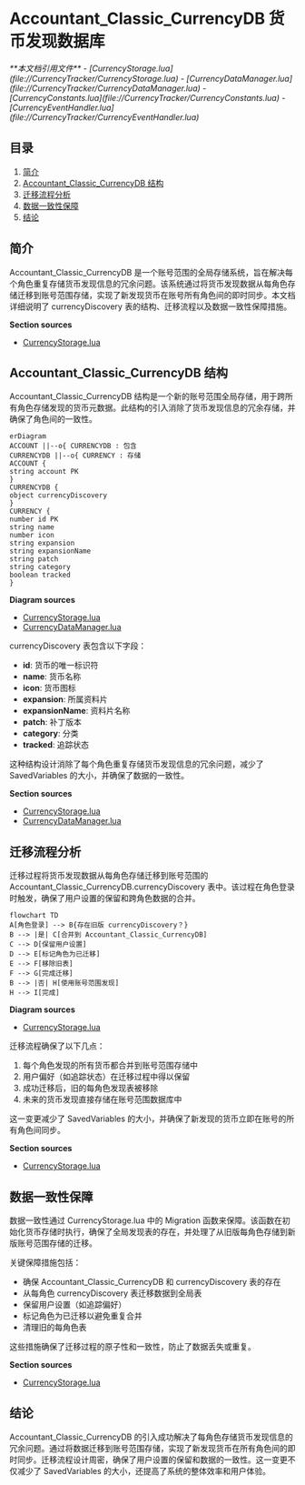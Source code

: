 # Accountant_Classic_CurrencyDB 货币发现数据库

<cite>
**本文档引用文件**  
- [CurrencyStorage.lua](file://CurrencyTracker/CurrencyStorage.lua)
- [CurrencyDataManager.lua](file://CurrencyTracker/CurrencyDataManager.lua)
- [CurrencyConstants.lua](file://CurrencyTracker/CurrencyConstants.lua)
- [CurrencyEventHandler.lua](file://CurrencyTracker/CurrencyEventHandler.lua)
</cite>

## 目录
1. [简介](#简介)
2. [Accountant_Classic_CurrencyDB 结构](#accountant_classic_currencydb-结构)
3. [迁移流程分析](#迁移流程分析)
4. [数据一致性保障](#数据一致性保障)
5. [结论](#结论)

## 简介
Accountant_Classic_CurrencyDB 是一个账号范围的全局存储系统，旨在解决每个角色重复存储货币发现信息的冗余问题。该系统通过将货币发现数据从每角色存储迁移到账号范围存储，实现了新发现货币在账号所有角色间的即时同步。本文档详细说明了 currencyDiscovery 表的结构、迁移流程以及数据一致性保障措施。

**Section sources**
- [CurrencyStorage.lua](file://CurrencyTracker/CurrencyStorage.lua#L491-L560)

## Accountant_Classic_CurrencyDB 结构
Accountant_Classic_CurrencyDB 结构是一个新的账号范围全局存储，用于跨所有角色存储发现的货币元数据。此结构的引入消除了货币发现信息的冗余存储，并确保了角色间的一致性。

```mermaid
erDiagram
ACCOUNT ||--o{ CURRENCYDB : 包含
CURRENCYDB ||--o{ CURRENCY : 存储
ACCOUNT {
string account PK
}
CURRENCYDB {
object currencyDiscovery
}
CURRENCY {
number id PK
string name
number icon
string expansion
string expansionName
string patch
string category
boolean tracked
}
```

**Diagram sources**
- [CurrencyStorage.lua](file://CurrencyTracker/CurrencyStorage.lua#L491-L520)
- [CurrencyDataManager.lua](file://CurrencyTracker/CurrencyDataManager.lua#L1-L426)

currencyDiscovery 表包含以下字段：
- **id**: 货币的唯一标识符
- **name**: 货币名称
- **icon**: 货币图标
- **expansion**: 所属资料片
- **expansionName**: 资料片名称
- **patch**: 补丁版本
- **category**: 分类
- **tracked**: 追踪状态

这种结构设计消除了每个角色重复存储货币发现信息的冗余问题，减少了 SavedVariables 的大小，并确保了数据的一致性。

**Section sources**
- [CurrencyStorage.lua](file://CurrencyTracker/CurrencyStorage.lua#L491-L520)
- [CurrencyDataManager.lua](file://CurrencyTracker/CurrencyDataManager.lua#L1-L426)

## 迁移流程分析
迁移过程将货币发现数据从每角色存储迁移到账号范围的 Accountant_Classic_CurrencyDB.currencyDiscovery 表中。该过程在角色登录时触发，确保了用户设置的保留和跨角色数据的合并。

```mermaid
flowchart TD
A[角色登录] --> B{存在旧版 currencyDiscovery？}
B --> |是| C[合并到 Accountant_Classic_CurrencyDB]
C --> D[保留用户设置]
D --> E[标记角色为已迁移]
E --> F[移除旧表]
F --> G[完成迁移]
B --> |否| H[使用账号范围发现]
H --> I[完成]
```

**Diagram sources**
- [CurrencyStorage.lua](file://CurrencyTracker/CurrencyStorage.lua#L520-L560)

迁移流程确保了以下几点：
1. 每个角色发现的所有货币都合并到账号范围存储中
2. 用户偏好（如追踪状态）在迁移过程中得以保留
3. 成功迁移后，旧的每角色发现表被移除
4. 未来的货币发现直接存储在账号范围数据库中

这一变更减少了 SavedVariables 的大小，并确保了新发现的货币立即在账号的所有角色间同步。

**Section sources**
- [CurrencyStorage.lua](file://CurrencyTracker/CurrencyStorage.lua#L520-L560)

## 数据一致性保障
数据一致性通过 CurrencyStorage.lua 中的 Migration 函数来保障。该函数在初始化货币存储时执行，确保了全局发现表的存在，并处理了从旧版每角色存储到新版账号范围存储的迁移。

关键保障措施包括：
- 确保 Accountant_Classic_CurrencyDB 和 currencyDiscovery 表的存在
- 从每角色 currencyDiscovery 表迁移数据到全局表
- 保留用户设置（如追踪偏好）
- 标记角色为已迁移以避免重复合并
- 清理旧的每角色表

这些措施确保了迁移过程的原子性和一致性，防止了数据丢失或重复。

**Section sources**
- [CurrencyStorage.lua](file://CurrencyTracker/CurrencyStorage.lua#L491-L560)

## 结论
Accountant_Classic_CurrencyDB 的引入成功解决了每角色存储货币发现信息的冗余问题。通过将数据迁移到账号范围存储，实现了新发现货币在所有角色间的即时同步。迁移流程设计周密，确保了用户设置的保留和数据的一致性。这一变更不仅减少了 SavedVariables 的大小，还提高了系统的整体效率和用户体验。